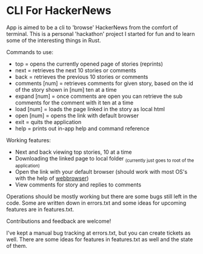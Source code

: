# CLI For HackerNews

App is aimed to be a cli to 'browse' HackerNews from the comfort of terminal. This is a personal 'hackathon' project I started for fun and to learn some of the interesting things in Rust.

Commands to use:
- top = opens the currently opened page of stories (reprints)
- next = retrieves the next 10 stories or comments
- back = retrieves the previous 10 stories or comments
- comments [num] = retrieves comments for given story, based on the id of the story shown in [num] ten at a time
- expand [num] = once comments are open you can retrieve the sub comments for the comment with it ten at a time
- load [num] = loads the page linked in the story as local html
- open [num] = opens the link with default browser
- exit = quits the application
- help = prints out in-app help and command reference

Working features:
- Next and back viewing top stories, 10 at a time
- Downloading the linked page to local folder <sub>(currently just goes to root of the application)</sub>
- Open the link with your default browser (should work with most OS's with the help of [webbrowser](https://crates.io/crates/webbrowser))
- View comments for story and replies to comments

Operations should be mostly working but there are some bugs still left in the code. Some are written down in errors.txt and some ideas for upcoming features are in features.txt.

Contributions and feedback are welcome!

I've kept a manual bug tracking at errors.txt, but you can create tickets as well. There are some ideas for features in features.txt as well and the state of them.

